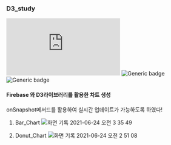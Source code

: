 ### D3_study

![Generic badge](https://img.shields.io/badge/​-D3-orange?logo=d3.js)
![Generic badge](https://img.shields.io/badge/​-firebase-yellow?logo=firebase)
![Generic badge](https://img.shields.io/badge/​-MaterialDesign-silver?logo=materialdesign)

#### Firebase 와 D3라이브러리를 활용한 차트 생성 

onSnapshot메서드를 활용하여 실시간 업데이트가 가능하도록 하였다!

1. Bar_Chart 
![화면 기록 2021-06-24 오전 3 35 49](https://user-images.githubusercontent.com/45458274/125398503-5f8f2080-e3ea-11eb-88d7-9bbb6ab9091d.gif)

2. Donut_Chart
![화면 기록 2021-06-24 오전 2 51 08](https://user-images.githubusercontent.com/45458274/125398589-79306800-e3ea-11eb-8671-7f8b0cce31a5.gif)
